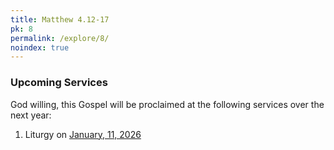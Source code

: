 ```yaml
---
title: Matthew 4.12-17
pk: 8
permalink: /explore/8/
noindex: true
---
```


### Upcoming Services

God willing, this Gospel will be proclaimed at the following services over the next year:


1. Liturgy on [January, 11, 2026](https://orthocal.info/readings/gregorian/2026/01/11/)
